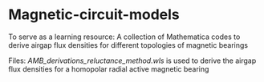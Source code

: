 # Magnetic-circuit-models
To serve as a learning resource: A collection of Mathematica codes to derive airgap flux densities for different topologies of magnetic bearings

Files:
_AMB_derivations_reluctance_method.wls_ is used to derive the airgap flux densities for a homopolar radial active magnetic bearing

